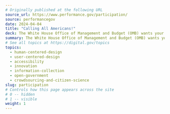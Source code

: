 ```yaml
---
# Originally published at the following URL
source_url: https://www.performance.gov/participation/
source: performancegov
date: 2024-04-04
title: "Calling All Americans!"
deck: The White House Office of Management and Budget (OMB) wants your thoughts on how Federal agencies can more broadly and meaningfully engage with you and your communities. Share your ideas to help build a more inclusive, responsive, transparent, and accountable Government.
summary: The White House Office of Management and Budget (OMB) wants your thoughts on how Federal agencies can more broadly and meaningfully engage with you and your communities. Share your ideas to help build a more inclusive, responsive, transparent, and accountable Government.
# See all topics at https://digital.gov/topics
topics:
  - human-centered-design
  - user-centered-design
  - accessibility
  - innovation
  - information-collection
  - open-government
  - crowdsourcing-and-citizen-science
slug: participation
# Controls how this page appears across the site
# 0 -- hidden
# 1 -- visible
weight: 1
---
```

